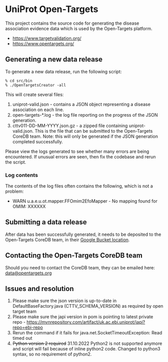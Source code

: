 # UniProt Open-Targets
This project contains the source code for generating the disease association evidence data which is used by the Open-Targets platform.

* https://www.targetvalidation.org/
* https://www.opentargets.org/

## Generating a new data release
To generate a new data release, run the following script:
```
% cd src/bin
% ./OpenTargetsCreator -all
```
This will create several files:
1. uniprot-valid.json - contains a JSON object representing a disease association on each line.
2. open-targets-*.log - the log file reporting on the progress of the JSON generation.
3. cttv011-DD-MM-YYYY.json.gz - a zipped file containing uniprot-valid.json. This is the file that can be submitted to the Open-Targets CoreDB team. Note: this will only be generated if the JSON generation completed successfully.

Please view the logs generated to see whether many errors are being encountered. If unusual errors are seen, then fix the codebase and rerun the script.
### Log contents
The contents of the log files often contains the following, which is not a problem:
* WARN  u.a.e.u.ot.mapper.FFOmim2EfoMapper - No mapping found for OMIM: XXXXXX

## Submitting a data release

After data has been successfully generated, it needs to be deposited to the Open-Targets CoreDB team, in their [Google Bucket location](https://console.cloud.google.com/storage/browser/otar011-uniprot/). 

## Contacting the Open-Targets CoreDB team
Should you need to contact the CoreDB team, they can be emailed here: [data@opentargets.org](mailto:data@opentargets.org)

## Issues and resolution
1. Please make sure the json version is up-to-date in DefaultBaseFactory.java (CTTV_SCHEMA_VERSION) as required by open target team
2. Please make sure the japi version in pom is pointing to latest private repo - https://mvnrepository.com/artifact/uk.ac.ebi.uniprot/japi?repo=ebi-repo
3. Rerun the command if it fails for java.net.SocketTimeoutException: Read timed out
4. ~~Python version 2 required~~ 31.10.2022 Python2 is not supported anymore and script will fail because of inline python2 code. Changed to python3 syntax, so no requirement of python2.
